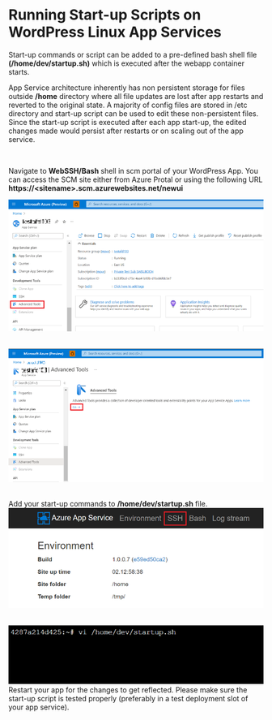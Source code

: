 # Running Start-up Scripts on WordPress Linux App Services

Start-up commands or script can be added to a pre-defined bash shell file **(/home/dev/startup.sh)** which is executed after the webapp container starts.

App Service architecture inherently has non persistent storage for files outside **/home** directory where all file updates are lost after app restarts and reverted to the original state. A majority of config files are stored in /etc directory and start-up script can be used to edit these non-persistent files. Since the start-up script is executed after each app start-up, the edited changes made would persist after restarts or on scaling out of the app service.

<br>

Navigate to **WebSSH/Bash** shell in scm portal of your WordPress App. You can access the SCM site either from Azure Protal or using the following URL **https://\<sitename\>.scm.azurewebsites.net/newui**

<kbd><img src="./media/post_startup_script_1.png" width="700" /></kbd><br>
<br>

<kbd><img src="./media/post_startup_script_2.png" width="700" /></kbd><br>
<br>

Add your start-up commands to **/home/dev/startup.sh** file.
<kbd><img src="./media/post_startup_script_3.png" width="700" /></kbd><br>
<br>

<kbd><img src="./media/post_startup_script_4.png" width="700" /></kbd><br>
Restart your app for the changes to get reflected. Please make sure the start-up script is tested properly (preferably in a test deployment slot of your app service).

